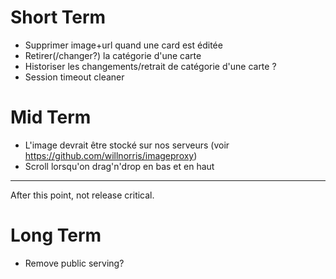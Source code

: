 # Short Term

  * Supprimer image+url quand une card est éditée
  * Retirer(/changer?) la catégorie d'une carte
  * Historiser les changements/retrait de catégorie d'une carte ?
  * Session timeout cleaner

# Mid Term

  * L'image devrait être stocké sur nos serveurs (voir https://github.com/willnorris/imageproxy)
  * Scroll lorsqu'on drag'n'drop en bas et en haut

------------

After this point, not release critical.

# Long Term

  * Remove public serving?
